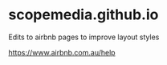 scopemedia.github.io
====================

Edits to airbnb pages to improve layout styles

https://www.airbnb.com.au/help
